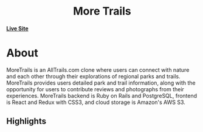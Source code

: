 #  <div align="center"> More Trails 
#### [Live Site](https://more-trails.herokuapp.com/#/login)
# About 
MoreTrails is an AllTrails.com clone where users can connect with nature and each other through their explorations of regional parks and trails.
MoreTrails provides users detailed park and trail information, along with the opportunity for users to contribute reviews and photographs from their experiences.
MoreTrails backend is Ruby on Rails and PostgreSQL, frontend is React and Redux with CSS3, and cloud storage is Amazon's AWS S3.

## Highlights

